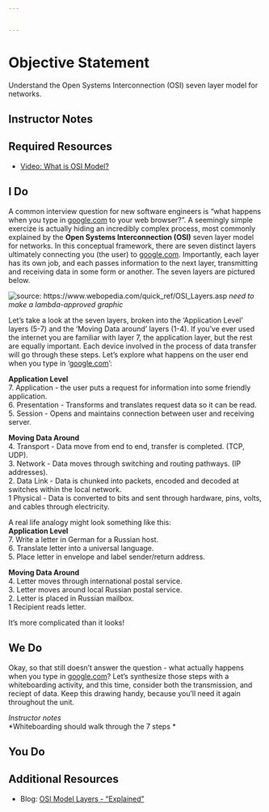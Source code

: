 ```yaml
---


---
```


<h1 id="objective-statement">Objective Statement</h1>
<p>Understand the Open Systems Interconnection (OSI) seven layer model for networks.</p>
<h2 id="instructor-notes">Instructor Notes</h2>
<h2 id="required-resources">Required Resources</h2>
<ul>
<li><a href="%5Bhttps://www.youtube.com/watch?v=Ilk7UXzV_Qc%5D(https://www.youtube.com/watch?v=Ilk7UXzV_Qc)">Video: What is OSI Model?</a></li>
</ul>
<h2 id="i-do">I Do</h2>
<p>A common interview question for new software engineers is “what happens when you type in <a href="http://google.com">google.com</a> to your web browser?”. A seemingly simple exercize is actually hiding an incredibly complex process, most commonly explained by the <strong>Open Systems Interconnection (OSI)</strong> seven layer model for networks. In this conceptual framework, there are seven distinct layers ultimately connecting you (the user) to <a href="http://google.com">google.com</a>. Importantly, each layer has its own job, and each passes information to the next layer, transmitting and receiving data in some form or another. The seven layers are pictured below.</p>
<p><img src="https://lh3.googleusercontent.com/iMnsbSRP1rAS3MgO3u_A2BhOBz1OXgPNzhkd-Xi6awQnsktyU0Iulyark66HuXaHVOfWuSAj2G0" alt="source: https://www.webopedia.com/quick_ref/OSI_Layers.asp"> <em>need to make a lambda-approved graphic</em></p>
<p>Let’s take a look at the seven layers, broken into the ‘Application Level’ layers (5-7) and the ‘Moving Data around’ layers (1-4). If you’ve ever used the internet you are familiar with layer 7, the application layer, but the rest are equally important. Each device involved in the process of data transfer will go through these steps. Let’s explore what happens on the user end when you type in ‘<a href="http://google.com">google.com</a>’:</p>
<p><strong>Application Level</strong><br>
7. Application - the user puts a request for information into some friendly application.<br>
6. Presentation - Transforms and translates request data so it can be read.<br>
5. Session - Opens and maintains connection between user and receiving server.</p>
<p><strong>Moving Data Around</strong><br>
4. Transport - Data move from end to end, transfer is completed. (TCP, UDP).<br>
3. Network - Data moves through switching and routing pathways. (IP addresses).<br>
2. Data Link - Data is chunked into packets, encoded and decoded at switches within the local network.<br>
1 Physical - Data is converted to bits and sent through hardware, pins, volts, and cables through electricity.</p>
<p>A real life analogy might look something like this:<br>
<strong>Application Level</strong><br>
7. Write a letter in German for a Russian host.<br>
6. Translate letter into a universal language.<br>
5. Place letter in envelope and label sender/return address.</p>
<p><strong>Moving Data Around</strong><br>
4. Letter moves through international postal service.<br>
3. Letter moves around local Russian postal service.<br>
2. Letter is placed in Russian mailbox.<br>
1 Recipient reads letter.</p>
<p>It’s more complicated than it looks!</p>
<h2 id="we-do">We Do</h2>
<p>Okay, so that still doesn’t answer the question - what actually happens when you type in <a href="http://google.com">google.com</a>? Let’s synthesize those steps with a whiteboarding activity, and this time, consider both the transmission, and reciept of data. Keep this drawing handy, because you’ll need it again throughout the unit.</p>
<p><em>Instructor notes</em><br>
*Whiteboarding should walk through the 7 steps *</p>
<h2 id="you-do">You Do</h2>
<h2 id="additional-resources">Additional Resources</h2>
<ul>
<li>Blog: <a href="https://medium.com/learn-with-the-lean-programmer/osi-model-layers-explained-ee1d43058c1f">OSI Model Layers - “Explained”</a></li>
</ul>

